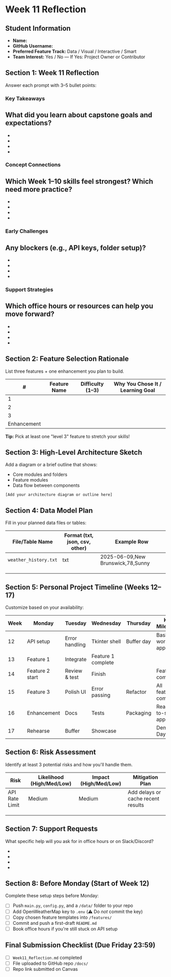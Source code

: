 # Week 11 Reflection

## Student Information
- **Name:** 
- **GitHub Username:** 
- **Preferred Feature Track:** Data / Visual / Interactive / Smart
- **Team Interest:** Yes / No — If Yes: Project Owner or Contributor

## Section 1: Week 11 Reflection
Answer each prompt with 3–5 bullet points:

### Key Takeaways
What did you learn about capstone goals and expectations?
- 
- 
- 
- 
- 

### Concept Connections
Which Week 1–10 skills feel strongest? Which need more practice?
- 
- 
- 
- 
- 

### Early Challenges
Any blockers (e.g., API keys, folder setup)?
- 
- 
- 
- 
- 

### Support Strategies
Which office hours or resources can help you move forward?
- 
- 
- 
- 
- 

## Section 2: Feature Selection Rationale
List three features + one enhancement you plan to build.

| # | Feature Name | Difficulty (1–3) | Why You Chose It / Learning Goal |
|---|--------------|------------------|----------------------------------|
| 1 |              |                  |                                  |
| 2 |              |                  |                                  |
| 3 |              |                  |                                  |
| Enhancement |   |                  |                                  |

**Tip:** Pick at least one "level 3" feature to stretch your skills!

## Section 3: High-Level Architecture Sketch
Add a diagram or a brief outline that shows:
- Core modules and folders
- Feature modules
- Data flow between components

```
[Add your architecture diagram or outline here]
```

## Section 4: Data Model Plan
Fill in your planned data files or tables:

| File/Table Name | Format (txt, json, csv, other) | Example Row |
|-----------------|--------------------------------|-------------|
| `weather_history.txt` | txt | 2025-06-09,New Brunswick,78,Sunny |
|                 |                                |             |
|                 |                                |             |
|                 |                                |             |

## Section 5: Personal Project Timeline (Weeks 12–17)
Customize based on your availability:

| Week | Monday | Tuesday | Wednesday | Thursday | Key Milestone |
|------|--------|---------|-----------|----------|---------------|
| 12 | API setup | Error handling | Tkinter shell | Buffer day | Basic working app |
| 13 | Feature 1 | Integrate | Feature 1 complete | | |
| 14 | Feature 2 start | Review & test | Finish | | Feature 2 complete |
| 15 | Feature 3 | Polish UI | Error passing | Refactor | All features complete |
| 16 | Enhancement | Docs | Tests | Packaging | Ready-to-ship app |
| 17 | Rehearse | Buffer | Showcase | | Demo Day |

## Section 6: Risk Assessment
Identify at least 3 potential risks and how you'll handle them.

| Risk | Likelihood (High/Med/Low) | Impact (High/Med/Low) | Mitigation Plan |
|------|---------------------------|----------------------|-----------------|
| API Rate Limit | Medium | Medium | Add delays or cache recent results |
|      |                           |                      |                 |
|      |                           |                      |                 |
|      |                           |                      |                 |

## Section 7: Support Requests
What specific help will you ask for in office hours or on Slack/Discord?

- 
- 
- 
- 

## Section 8: Before Monday (Start of Week 12)
Complete these setup steps before Monday:

- [ ] Push `main.py`, `config.py`, and a `/data/` folder to your repo
- [ ] Add OpenWeatherMap key to `.env` (⚠️ Do *not* commit the key)
- [ ] Copy chosen feature templates into `/features/`
- [ ] Commit and push a first-draft `README.md`
- [ ] Book office hours if you're still stuck on API setup

## Final Submission Checklist (Due Friday 23:59)
- [ ] `Week11_Reflection.md` completed
- [ ] File uploaded to GitHub repo `/docs/`
- [ ] Repo link submitted on Canvas